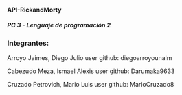 #### API-RickandMorty
##### PC 3 - Lenguaje de programación 2

### Integrantes:
Arroyo Jaimes, Diego Julio
user github: diegoarroyounalm

Cabezudo Meza, Ismael Alexis
user github: Darumaka9633

Cruzado Petrovich, Mario Luis
user github: MarioCruzado8
